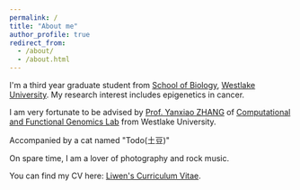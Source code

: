 ```yaml
---
permalink: /
title: "About me"
author_profile: true
redirect_from: 
  - /about/
  - /about.html
---
```


I'm a third year graduate student from <a href="https://sls.westlake.edu.cn/en/About/Overview/" target="_blank" rel="noopener noreferrer">School of Biology</a>, <a href="https://en.westlake.edu.cn/" target="_blank" rel="noopener noreferrer">Westlake University</a>. My research interest includes epigenetics in cancer.

I am very fortunate to be advised by <a href="https://en.westlake.edu.cn/faculty/yanxiao-zhang.html" target="_blank" rel="noopener noreferrer">Prof. Yanxiao ZHANG</a> of <a href="https://zhangyxlab.github.io/" target="_blank" rel="noopener noreferrer">Computational and Functional Genomics Lab</a> from Westlake University.

Accompanied by a cat named "Todo(土豆)"

On spare time, I am a lover of photography and rock music.

You can find my CV here: <a href="../files/Liwen_Zhang_CV.pdf" target="_blank" rel="noopener noreferrer">Liwen's Curriculum Vitae</a>.


